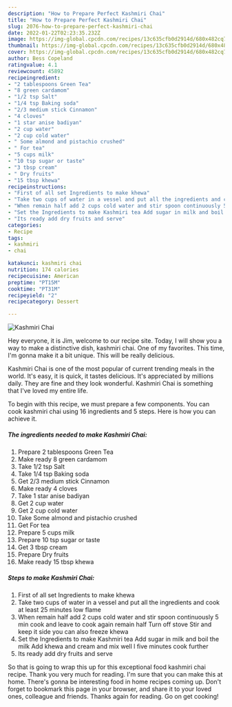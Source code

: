 ```yaml
---
description: "How to Prepare Perfect Kashmiri Chai"
title: "How to Prepare Perfect Kashmiri Chai"
slug: 2076-how-to-prepare-perfect-kashmiri-chai
date: 2022-01-22T02:23:35.232Z
image: https://img-global.cpcdn.com/recipes/13c635cfb0d2914d/680x482cq70/kashmiri-chai-recipe-main-photo.jpg
thumbnail: https://img-global.cpcdn.com/recipes/13c635cfb0d2914d/680x482cq70/kashmiri-chai-recipe-main-photo.jpg
cover: https://img-global.cpcdn.com/recipes/13c635cfb0d2914d/680x482cq70/kashmiri-chai-recipe-main-photo.jpg
author: Bess Copeland
ratingvalue: 4.1
reviewcount: 45892
recipeingredient:
- "2 tablespoons Green Tea"
- "8 green cardamom"
- "1/2 tsp Salt"
- "1/4 tsp Baking soda"
- "2/3 medium stick Cinnamon"
- "4 cloves"
- "1 star anise badiyan"
- "2 cup water"
- "2 cup cold water"
- " Some almond and pistachio crushed"
- " For tea"
- "5 cups milk"
- "10 tsp sugar or taste"
- "3 tbsp cream"
- " Dry fruits"
- "15 tbsp khewa"
recipeinstructions:
- "First of all set Ingredients to make khewa"
- "Take two cups of water in a vessel and put all the ingredients and cook at least 25 minutes low flame"
- "When remain half add 2 cups cold water and stir spoon continuously 5 min cook and leave to cook again remain half Turn off stove Stir and keep it side you can also freeze khewa"
- "Set the Ingredients to make Kashmiri tea Add sugar in milk and boil the milk Add khewa and cream and mix well l five minutes cook further"
- "Its ready add dry fruits and serve"
categories:
- Recipe
tags:
- kashmiri
- chai

katakunci: kashmiri chai 
nutrition: 174 calories
recipecuisine: American
preptime: "PT15M"
cooktime: "PT31M"
recipeyield: "2"
recipecategory: Dessert

---
```



![Kashmiri Chai](https://img-global.cpcdn.com/recipes/13c635cfb0d2914d/680x482cq70/kashmiri-chai-recipe-main-photo.jpg)

Hey everyone, it is Jim, welcome to our recipe site. Today, I will show you a way to make a distinctive dish, kashmiri chai. One of my favorites. This time, I'm gonna make it a bit unique. This will be really delicious.



Kashmiri Chai is one of the most popular of current trending meals in the world. It's easy, it is quick, it tastes delicious. It's appreciated by millions daily. They are fine and they look wonderful. Kashmiri Chai is something that I've loved my entire life.


To begin with this recipe, we must prepare a few components. You can cook kashmiri chai using 16 ingredients and 5 steps. Here is how you can achieve it.

<!--inarticleads1-->

##### The ingredients needed to make Kashmiri Chai:

1. Prepare 2 tablespoons Green Tea
1. Make ready 8 green cardamom
1. Take 1/2 tsp Salt
1. Take 1/4 tsp Baking soda
1. Get 2/3 medium stick Cinnamon
1. Make ready 4 cloves
1. Take 1 star anise badiyan
1. Get 2 cup water
1. Get 2 cup cold water
1. Take  Some almond and pistachio crushed
1. Get  For tea
1. Prepare 5 cups milk
1. Prepare 10 tsp sugar or taste
1. Get 3 tbsp cream
1. Prepare  Dry fruits
1. Make ready 15 tbsp khewa




<!--inarticleads2-->

##### Steps to make Kashmiri Chai:

1. First of all set Ingredients to make khewa
1. Take two cups of water in a vessel and put all the ingredients and cook at least 25 minutes low flame
1. When remain half add 2 cups cold water and stir spoon continuously 5 min cook and leave to cook again remain half Turn off stove Stir and keep it side you can also freeze khewa
1. Set the Ingredients to make Kashmiri tea Add sugar in milk and boil the milk Add khewa and cream and mix well l five minutes cook further
1. Its ready add dry fruits and serve




So that is going to wrap this up for this exceptional food kashmiri chai recipe. Thank you very much for reading. I'm sure that you can make this at home. There's gonna be interesting food in home recipes coming up. Don't forget to bookmark this page in your browser, and share it to your loved ones, colleague and friends. Thanks again for reading. Go on get cooking!
